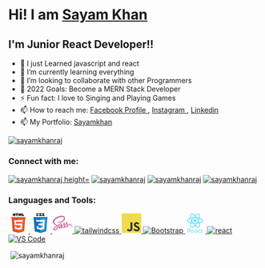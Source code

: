 # Hi! I am <a href="https://github.com/sayamkhanraj1">Sayam Khan</a>

## I'm Junior React Developer!!

- 🔭 I just Learned javascript and react
- 🌱 I’m currently learning everything 
- 👯 I’m looking to collaborate with other Programmers
- 🥅 2022 Goals: Become a MERN Stack Developer
- ⚡ Fun fact: I love to Singing and Playing Games
- 📫 How to reach me: <a href="https://www.facebook.com/SyMkRaJ/"> Facebook Profile </a>, <a href="https://www.instagram.com/sayamkhanraj/">Instagram </a> , <a href="https://www.linkedin.com/in/najmul-hossain-sayam-khan-707507216/"> Linkedin </a>
- 📫 My Portfolio: <a href="https://sayamkhanraj1.github.io/developer-portfolio/">Sayamkhan</a>

<p align="left"> <a href="https://www.facebook.com/SyMkRaJ/" target="blank"><img src="https://img.shields.io/twitter/follow/sayamkhanraj?logo=twitter&style=for-the-badge" alt="sayamkhanraj" /></a> </p>



<h3 align="left">Connect with me:</h3>
<p align="left">
<a href="#" target="blank"><img align="center" src="https://cdn.jsdelivr.net/npm/simple-icons@3.0.1/icons/twitter.svg" alt="sayamkhanraj height="30" width="40" /></a>
<a href="https://www.linkedin.com/in/najmul-hossain-sayam-khan-707507216/" target="blank"><img align="center" src="https://cdn.jsdelivr.net/npm/simple-icons@3.0.1/icons/linkedin.svg" alt="sayamkhanraj" height="30" width="40" /></a>
<a href="https://www.facebook.com/SyMkRaJ/" target="blank"><img align="center" src="https://cdn.jsdelivr.net/npm/simple-icons@3.0.1/icons/facebook.svg" alt="sayamkhanraj" height="30" width="40" /></a>
<a href="https://www.instagram.com/sayamkhanraj/" target="blank"><img align="center" src="https://cdn.jsdelivr.net/npm/simple-icons@3.0.1/icons/instagram.svg" alt="sayamkhanraj" height="30" width="40" /></a>
</p>



<h3 align="left">Languages and Tools:</h3>
<p align="left"> <a href="https://www.w3.org/html/" target="_blank"> <img src="https://raw.githubusercontent.com/devicons/devicon/master/icons/html5/html5-original-wordmark.svg" alt="html5" width="40" height="40"/> </a> <a href="https://www.w3schools.com/css/" target="_blank"> <img src="https://raw.githubusercontent.com/devicons/devicon/master/icons/css3/css3-original-wordmark.svg" alt="css3" width="40" height="40"/> </a> <a href="https://sass-lang.com" target="_blank"> <img src="https://raw.githubusercontent.com/devicons/devicon/master/icons/sass/sass-original.svg" alt="sass" width="40" height="40"/> </a> <a href="https://tailwindcss.com" target="_blank"> <img src="https://tailwindcss.com/_next/static/media/tailwindcss-mark.cb8046c163f77190406dfbf4dec89848.svg" alt="tailwindcss" width="40" height="40"/> </a><a href="https://developer.mozilla.org/en-US/docs/Web/JavaScript" target="_blank"> <img src="https://raw.githubusercontent.com/devicons/devicon/master/icons/javascript/javascript-original.svg" alt="javascript" width="40" height="40"/> </a><a href="https://getbootstrap.com" target="_blank"> <img src="https://avatars.githubusercontent.com/u/2918581?s=280&v=4" alt="Bootstrap" width="40" height="40"/> </a><a href="https://reactjs.org/" target="_blank"> <img src="https://raw.githubusercontent.com/devicons/devicon/master/icons/react/react-original-wordmark.svg" alt="react" width="40" height="40"/> </a><a href="https://material-ui.com/" target="_blank"> <img src="https://www.pngitem.com/pimgs/m/577-5779757_react-material-ui-logo-hd-png-download.png" alt="react" width="40" height="40"/> </a><a href="https://code.visualstudio.com/" target="_blank"> <img src="https://cdn.icon-icons.com/icons2/2107/PNG/512/file_type_vscode_icon_130084.png" alt="VS Code" width="40" height="40"/> </a></p>
 
<p>&nbsp;<img align="center" src="https://github-readme-stats.vercel.app/api?username=sayamkhanraj1" alt="sayamkhanraj" /></p>
